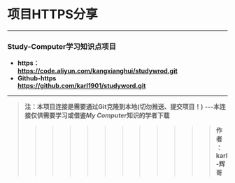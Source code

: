 # 项目HTTPS分享

---

### Study-Computer学习知识点项目
- **https：**  
**https://code.aliyun.com/kangxianghui/studywrod.git**  
- **Github-https**  
**https://github.com/karl1901/studyword.git**  
---

> **注：本项目连接是需要通过Git克隆到本地(切勿推送、提交项目！)**
> **---本连接仅供需要学习或借鉴*****My Computer*****知识的学者下载**
>>>>>>>>>>>> **作者：karl-辉哥**
